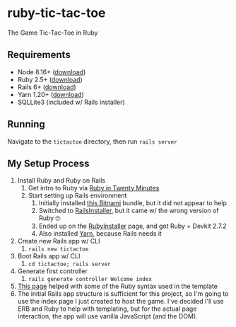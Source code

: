 # ruby-tic-tac-toe
The Game Tic-Tac-Toe in Ruby

## Requirements

* Node 8.16+ ([download](https://nodejs.org/en/download/))
* Ruby 2.5+ ([download](https://rubyinstaller.org/downloads/))
* Rails 6+ ([download](http://railsinstaller.org/en))
* Yarn 1.20+ ([download](https://classic.yarnpkg.com/en/docs/install))
* SQLLite3 (included w/ Rails installer)

## Running

Navigate to the `tictactoe` directory, then run `rails server`

## My Setup Process

1. Install Ruby and Ruby on Rails
    1. Get intro to Ruby via [Ruby in Twenty Minutes](https://www.ruby-lang.org/en/documentation/quickstart/)
    1. Start setting up Rails environment
        1. Initially installed [this Bitnami](https://bitnami.com/stack/ruby/installer) bundle, but it did not appear to help
        1. Switched to [RailsInstaller](http://railsinstaller.org/en), but it came w/ the wrong version of Ruby 🙄
        1. Ended up on the [RubyInstaller](https://rubyinstaller.org/downloads/) page, and got Ruby + Devkit 2.7.2
        1. Also installed [Yarn](https://classic.yarnpkg.com/en/docs/install), because Rails needs it
1. Create new Rails app w/ CLI
    1. `rails new tictactoe`
1. Boot Rails app w/ CLI
    1. `cd tictactoe; rails server`
1. Generate first controller
    1. `rails generate controller Welcome index`
1. [This page](http://ruby.bastardsbook.com/chapters/collections/) helped with some of the Ruby syntax used in the template
1. The initial Rails app structure is sufficient for this project, so I'm going to use the index page I just created to host the game. I've decided I'll use ERB and Ruby to help with templating, but for the actual page interaction, the app will use vanilla JavaScript (and the DOM).
